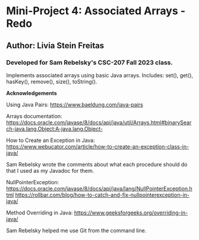 # Mini-Project 4: Associated Arrays - Redo

## Author: Livia Stein Freitas

### Developed for Sam Rebelsky's CSC-207 Fall 2023 class.

Implements associated arrays using basic Java arrays. Includes: set(), get(), hasKey(), remove(), size(), toString().

**Acknowledgements**

Using Java Pairs: https://www.baeldung.com/java-pairs

Arrays documentation: https://docs.oracle.com/javase/8/docs/api/java/util/Arrays.html#binarySearch-java.lang.Object:A-java.lang.Object-

How to Create an Exception in Java: https://www.webucator.com/article/how-to-create-an-exception-class-in-java/

Sam Rebelsky wrote the comments about what each procedure should do that I used as my Javadoc for them.

NullPointerException: https://docs.oracle.com/javase/8/docs/api/java/lang/NullPointerException.html
                      https://rollbar.com/blog/how-to-catch-and-fix-nullpointerexception-in-java/

Method Overriding in Java: https://www.geeksforgeeks.org/overriding-in-java/

Sam Rebelsky helped me use Git from the command line.



